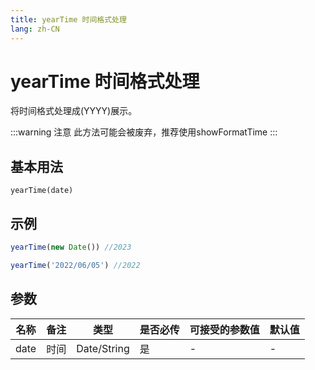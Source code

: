 ```yaml
---
title: yearTime 时间格式处理
lang: zh-CN
---
```

# yearTime 时间格式处理

将时间格式处理成(YYYY)展示。

:::warning 注意
此方法可能会被废弃，推荐使用showFormatTime
:::

## 基本用法
`
yearTime(date)
`

## 示例
```Javascript
yearTime(new Date()) //2023

yearTime('2022/06/05') //2022


```
## 参数


| 名称  | 备注 | 类型 | 是否必传| 可接受的参数值 | 默认值 |
|  ---  | ----| ---- | -------|------------- | ------- |
| date | 时间|Date/String| 是  |-  | -|